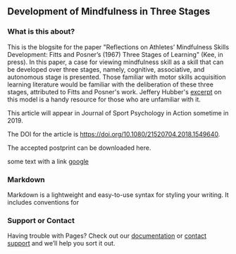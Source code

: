 ## Development of Mindfulness in Three Stages 

### What is this about?
This is the blogsite for the paper "Reflections on Athletes’ Mindfulness Skills Development: Fitts and Posner’s (1967) Three Stages of Learning" (Kee, in press). In this paper, a case for viewing mindfulness skill as a skill that can be developed over three stages, namely, cognitive, associative, and autonomous stage is presented. Those familiar with motor skills acquisition learning literature would be familiar with the deliberation of these three stages, attributed to Fitts and Posner's work. Jeffery Hubber's [excerpt](https://us.humankinetics.com/blogs/excerpt/understanding-motor-learning-stages-improves-skill-instruction) on this model is a handy resource for those who are unfamiliar with it.   

This article will appear in Journal of Sport Psychology in Action sometime in 2019. 

The DOI for the article is https://doi.org/10.1080/21520704.2018.1549640. 

The accepted postprint can be downloaded here.  

some text with a link <a href="http://www.google.com" target="blank">google</a>
### Markdown

Markdown is a lightweight and easy-to-use syntax for styling your writing. It includes conventions for

### Support or Contact

Having trouble with Pages? Check out our [documentation](https://help.github.com/categories/github-pages-basics/) or [contact support](https://github.com/contact) and we’ll help you sort it out.
